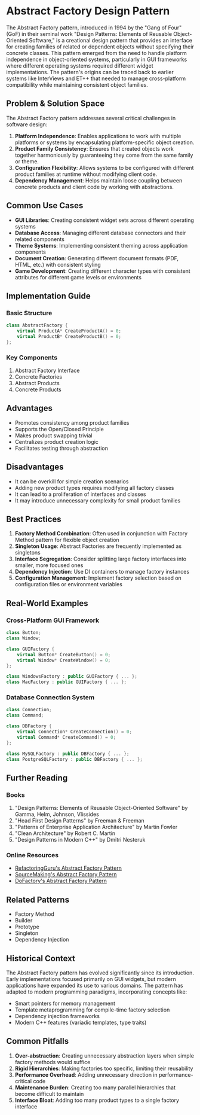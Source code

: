 # Abstract Factory Design Pattern

The Abstract Factory pattern, introduced in 1994 by the "Gang of Four" (GoF) in their seminal work "Design Patterns: Elements of Reusable Object-Oriented Software," is a creational design pattern that provides an interface for creating families of related or dependent objects without specifying their concrete classes. This pattern emerged from the need to handle platform independence in object-oriented systems, particularly in GUI frameworks where different operating systems required different widget implementations. The pattern's origins can be traced back to earlier systems like InterViews and ET++ that needed to manage cross-platform compatibility while maintaining consistent object families.

## Problem & Solution Space

The Abstract Factory pattern addresses several critical challenges in software design:

1. **Platform Independence**: Enables applications to work with multiple platforms or systems by encapsulating platform-specific object creation.
2. **Product Family Consistency**: Ensures that created objects work together harmoniously by guaranteeing they come from the same family or theme.
3. **Configuration Flexibility**: Allows systems to be configured with different product families at runtime without modifying client code.
4. **Dependency Management**: Helps maintain loose coupling between concrete products and client code by working with abstractions.

## Common Use Cases

- **GUI Libraries**: Creating consistent widget sets across different operating systems
- **Database Access**: Managing different database connectors and their related components
- **Theme Systems**: Implementing consistent theming across application components
- **Document Creation**: Generating different document formats (PDF, HTML, etc.) with consistent styling
- **Game Development**: Creating different character types with consistent attributes for different game levels or environments

## Implementation Guide

### Basic Structure
```cpp
class AbstractFactory {
    virtual ProductA* CreateProductA() = 0;
    virtual ProductB* CreateProductB() = 0;
};
```

### Key Components
1. Abstract Factory Interface
2. Concrete Factories
3. Abstract Products
4. Concrete Products

## Advantages

- Promotes consistency among product families
- Supports the Open/Closed Principle
- Makes product swapping trivial
- Centralizes product creation logic
- Facilitates testing through abstraction

## Disadvantages

- It can be overkill for simple creation scenarios
- Adding new product types requires modifying all factory classes
- It can lead to a proliferation of interfaces and classes
- It may introduce unnecessary complexity for small product families

## Best Practices

1. **Factory Method Combination**: Often used in conjunction with Factory Method pattern for flexible object creation
2. **Singleton Usage**: Abstract Factories are frequently implemented as singletons
3. **Interface Segregation**: Consider splitting large factory interfaces into smaller, more focused ones
4. **Dependency Injection**: Use DI containers to manage factory instances
5. **Configuration Management**: Implement factory selection based on configuration files or environment variables

## Real-World Examples

### Cross-Platform GUI Framework
```cpp
class Button;
class Window;

class GUIFactory {
    virtual Button* CreateButton() = 0;
    virtual Window* CreateWindow() = 0;
};

class WindowsFactory : public GUIFactory { ... };
class MacFactory : public GUIFactory { ... };
```

### Database Connection System
```cpp
class Connection;
class Command;

class DBFactory {
    virtual Connection* CreateConnection() = 0;
    virtual Command* CreateCommand() = 0;
};

class MySQLFactory : public DBFactory { ... };
class PostgreSQLFactory : public DBFactory { ... };
```

## Further Reading

### Books
1. "Design Patterns: Elements of Reusable Object-Oriented Software" by Gamma, Helm, Johnson, Vlissides
2. "Head First Design Patterns" by Freeman & Freeman
3. "Patterns of Enterprise Application Architecture" by Martin Fowler
4. "Clean Architecture" by Robert C. Martin
5. "Design Patterns in Modern C++" by Dmitri Nesteruk

### Online Resources
- [RefactoringGuru's Abstract Factory Pattern](https://refactoring.guru/design-patterns/abstract-factory)
- [SourceMaking's Abstract Factory Pattern](https://sourcemaking.com/design_patterns/abstract_factory)
- [DoFactory's Abstract Factory Pattern](https://www.dofactory.com/net/abstract-factory-design-pattern)

## Related Patterns

- Factory Method
- Builder
- Prototype
- Singleton
- Dependency Injection

## Historical Context

The Abstract Factory pattern has evolved significantly since its introduction. Early implementations focused primarily on GUI widgets, but modern applications have expanded its use to various domains. The pattern has adapted to modern programming paradigms, incorporating concepts like:

- Smart pointers for memory management
- Template metaprogramming for compile-time factory selection
- Dependency injection frameworks
- Modern C++ features (variadic templates, type traits)

## Common Pitfalls

1. **Over-abstraction**: Creating unnecessary abstraction layers when simple factory methods would suffice
2. **Rigid Hierarchies**: Making factories too specific, limiting their reusability
3. **Performance Overhead**: Adding unnecessary direction in performance-critical code
4. **Maintenance Burden**: Creating too many parallel hierarchies that become difficult to maintain
5. **Interface Bloat**: Adding too many product types to a single factory interface